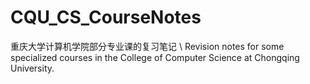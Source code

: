 # CQU_CS_CourseNotes
重庆大学计算机学院部分专业课的复习笔记  \\
Revision notes for some specialized courses in the College of Computer Science at Chongqing University.

